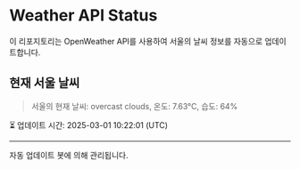 
# Weather API Status

이 리포지토리는 OpenWeather API를 사용하여 서울의 날씨 정보를 자동으로 업데이트합니다.

## 현재 서울 날씨
> 서울의 현재 날씨: overcast clouds, 온도: 7.63°C, 습도: 64%

⏳ 업데이트 시간: 2025-03-01 10:22:01 (UTC)

---
자동 업데이트 봇에 의해 관리됩니다.

